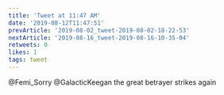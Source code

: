 ```yaml
---
title: 'Tweet at 11:47 AM'
date: '2019-08-12T11:47:51'
prevArticle: '2019-08-02_tweet-2019-08-02-18-22-53'
nextArticle: '2019-08-16_tweet-2019-08-16-10-35-04'
retweets: 0
likes: 1
tags: tweet
---
```

@Femi_Sorry @GalacticKeegan the great betrayer strikes again